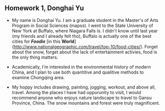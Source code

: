 ## Homework 1, Donghai Yu

+ My name is Donghai Yu. I am a graduate student in the Master's of Arts Program in Social Sciences (mapss). I went to the State University of New York at Buffalo, where Niagara Falls is. I didn't know until last year (my friends and I already felt tho), Buffalo is actually one of the best cities for ***Foodie*** [in this **World**] (http://www.nationalgeographic.com/travel/top-10/food-cities/). Forget about the snow, forget about the lack of entertainment activies, food is the only thing matters.

+ Academically, I'm interested in the environmental history of modern China, and I plan to use both quantitive and qualitive methods to examine Chongqing area. 

+ My hoppy includes drawing, painting, jogging, workout, and above all, travel. Among the places I have had opporunity to visit, I would recommend anyone who enjoys nature landscape to travel to Gansu Province, China. The snow mountains and forest were truly magnificent.

